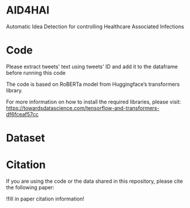 # AID4HAI
Automatic Idea Detection for controlling Healthcare Associated Infections

# Code
Please extract tweets' text using tweets' ID and add it to the dataframe before running this code

The code is based on RoBERTa model from Huggingface’s transformers library.

For more information on how to install the required libraries, please visit: https://towardsdatascience.com/tensorflow-and-transformers-df6fceaf57cc

# Dataset

# Citation
If you are using the code or the data shared in this repository, please cite the following paper:

!fill in paper citation information!
